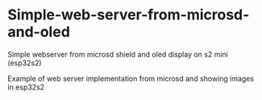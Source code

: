 # Simple-web-server-from-microsd-and-oled
Simple webserver from microsd shield and oled display on s2 mini (esp32s2)<br>

Example of web server implementation from microsd and showing images in esp32s2
